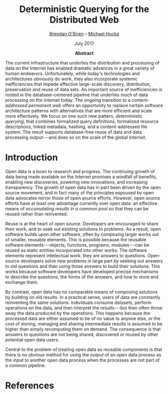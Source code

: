<h1 align="center">Deterministic Querying for the Distributed Web</h1>

<p align="center">
<a href="http://www.brendan.nyc">Brendan O'Brien</a> &ndash; <a href="http://www.cds.caltech.edu/~mhucka/">Michael Hucka</a>
</p>
<p align="center">
July 2017
</p>
<p align="center">
<b>Abstract</b>
</p>

The current infrastructure that underlies the distribution and processing of data on the Internet has enabled dramatic advances in a great variety of human endeavors.  Unfortunately, while today's technologies and architectures obviously do work, they also incorporate systemic inefficiencies that impede effective large-scale discovery, distribution, preservation and reuse of data sets.  An important source of inefficiencies is rooted in the database-centered pipeline that underlies much of data processing on the Internet today.  The ongoing transition to a _content-addressed permanent web_ offers an opportunity to replace certain software architecture patterns with alternatives that are more efficient and scale more effectively.  We focus on one such new pattern, _deterministic querying_, that combines formalized query definitions, formalized resource descriptions, linked metadata, hashing, and a content-addressed file system.  The result supports database-free reuse of data and data processing output---and does so on the scale of the global Internet.


# Introduction

Open data is a boon to research and progress.  The continuing growth of data being made available on the Internet promises a windfall of benefits, enabling new discoveries, powering new innovations, and increasing transparency.  The growth of open data has in part been driven by the open source movement, and in fact many of the principles espoused by open data advocates mirror those of open source efforts.  However, open source efforts have at least one advantage currently over open data: an effective means of _accumulating results in a common pool_ so that they can be reused rather than reinvented.

Reuse is at the heart of open source.  Developers are encouraged to share their work, and to seek out existing solutions to problems.  As a result, open software builds upon other software, often by composing larger works out of smaller, reusable elements.  This is possible because the reusable software elements---objects, functions, programs, modules---can be reused as static entities incorporated into other works.  The software elements represent intellectual work: they are answers to questions.  Open-source developers solve new problems in large part by seeking out answers to old questions and then using those answers to build their solutions.  This works because software developers have developed precise mechanisms to describe the questions, the forms of the answers, and how to store and exchange them.

By contrast, open data has no comparable means of composing solutions by building on old results.  In a practical sense, users of data are constantly reinventing the same solutions: individuals consume datasets, perform operations on the data, and then interpret the results---but then often throw away the data produced by the operations.  This happens because the processed data are either assumed to be of no value to anyone else, or the cost of storing, managing and sharing intermediate results is assumed to be higher than simply recomputing them on demand.  The consequence is that answers to questions are not being shared, discovered or reused by other potential open data users.

Central to the problem of treating open data as reusable components is that there is no obvious method for using the _output_ of an open data process as the _input_ to another open data process when the processes are not part of a common pipeline.



<!--
provenance

These limitations risk preventing future developments from reaching their potential. -->


# 

# References
